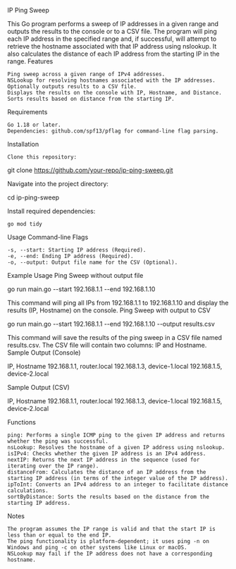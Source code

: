 IP Ping Sweep

This Go program performs a sweep of IP addresses in a given range and outputs the results to the console or to a CSV file. The program will ping each IP address in the specified range and, if successful, will attempt to retrieve the hostname associated with that IP address using nslookup. It also calculates the distance of each IP address from the starting IP in the range.
Features

    Ping sweep across a given range of IPv4 addresses.
    NSLookup for resolving hostnames associated with the IP addresses.
    Optionally outputs results to a CSV file.
    Displays the results on the console with IP, Hostname, and Distance.
    Sorts results based on distance from the starting IP.

Requirements

    Go 1.18 or later.
    Dependencies: github.com/spf13/pflag for command-line flag parsing.

Installation

    Clone this repository:

git clone https://github.com/your-repo/ip-ping-sweep.git

Navigate into the project directory:

cd ip-ping-sweep

Install required dependencies:

    go mod tidy

Usage
Command-line Flags

    -s, --start: Starting IP address (Required).
    -e, --end: Ending IP address (Required).
    -o, --output: Output file name for the CSV (Optional).

Example Usage
Ping Sweep without output file

go run main.go --start 192.168.1.1 --end 192.168.1.10

This command will ping all IPs from 192.168.1.1 to 192.168.1.10 and display the results (IP, Hostname) on the console.
Ping Sweep with output to CSV

go run main.go --start 192.168.1.1 --end 192.168.1.10 --output results.csv

This command will save the results of the ping sweep in a CSV file named results.csv. The CSV file will contain two columns: IP and Hostname.
Sample Output (Console)

IP, Hostname
192.168.1.1, router.local
192.168.1.3, device-1.local
192.168.1.5, device-2.local

Sample Output (CSV)

IP, Hostname
192.168.1.1, router.local
192.168.1.3, device-1.local
192.168.1.5, device-2.local

Functions

    ping: Performs a single ICMP ping to the given IP address and returns whether the ping was successful.
    nsLookup: Resolves the hostname of a given IP address using nslookup.
    isIPv4: Checks whether the given IP address is an IPv4 address.
    nextIP: Returns the next IP address in the sequence (used for iterating over the IP range).
    distanceFrom: Calculates the distance of an IP address from the starting IP address (in terms of the integer value of the IP address).
    ipToInt: Converts an IPv4 address to an integer to facilitate distance calculations.
    sortByDistance: Sorts the results based on the distance from the starting IP address.

Notes

    The program assumes the IP range is valid and that the start IP is less than or equal to the end IP.
    The ping functionality is platform-dependent; it uses ping -n on Windows and ping -c on other systems like Linux or macOS.
    NSLookup may fail if the IP address does not have a corresponding hostname.
